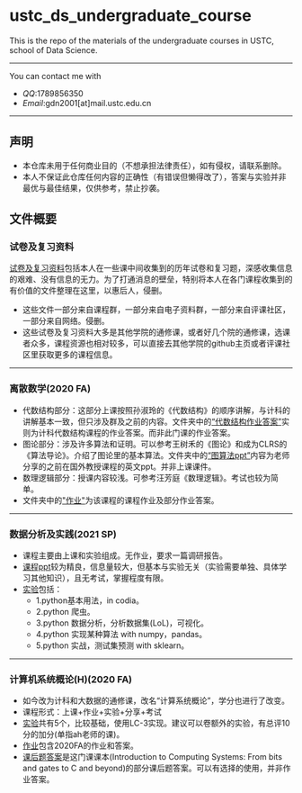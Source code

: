 # ustc_ds_undergraduate_course
This is the repo of the materials of the undergraduate courses in USTC, school of Data Science.

----
You can contact me with
- *QQ*:1789856350 
- *Email*:gdn2001[at]mail.ustc.edu.cn

----


## 声明

- 本仓库未用于任何商业目的（不想承担法律责任），如有侵权，请联系删除。
- 本人不保证此仓库任何内容的正确性（有错误但懒得改了），答案与实验并非最优与最佳结果，仅供参考，禁止抄袭。


## 文件概要
### 试卷及复习资料

[试卷及复习资料](./试卷及复习资料)包括本人在一些课中间收集到的历年试卷和复习题，深感收集信息的艰难、没有信息的无力。为了打通消息的壁垒，特别将本人在各门课程收集到的有价值的文件整理在这里，以惠后人，侵删。

- 这些文件一部分来自课程群，一部分来自电子资料群，一部分来自评课社区，一部分来自网络。侵删。
- 这些试卷及复习资料大多是其他学院的通修课，或者好几个院的通修课，选课者众多，课程资源也相对较多，可以直接去其他学院的github主页或者评课社区里获取更多的课程信息。



----

### 离散数学(2020 FA)
- 代数结构部分：这部分上课按照孙淑玲的《代数结构》的顺序讲解，与计科的讲解基本一致，但只涉及群及之前的内容。文件夹中的[“代数结构作业答案”](./离散数学/代数结构作业答案)实则为计科代数结构课程的作业答案。而非此门课的作业答案。
- 图论部分：涉及许多算法和证明。可以参考王树禾的《图论》和成为CLRS的《算法导论》。介绍了图论里的基本算法。文件夹中的[“图算法ppt”](./离散数学/图算法ppt)内容为老师分享的之前在国外教授课程的英文ppt。并非上课课件。
- 数理逻辑部分：授课内容较浅。可参考汪芳庭《数理逻辑》。考试也较为简单。
- 文件夹中的["作业"](./离散数学/作业)为该课程的课程作业及部分作业答案。

----

### 数据分析及实践(2021 SP)
- 课程主要由上课和实验组成。无作业，要求一篇调研报告。
- [课程ppt](./数据分析及实践/课件)较为精良，信息量较大，但基本与实验无关（实验需要单独、具体学习其他知识），且无考试，掌握程度有限。
- [实验](./数据分析及实践/实验)包括：
	- 1.python基本用法，in codia。
	- 2.python 爬虫。
	- 3.python 数据分析，分析数据集(LoL)，可视化。
	- 4.python 实现某种算法 with numpy，pandas。
	- 5.python 实战，测试集预测 with sklearn。


----

### 计算机系统概论(H)(2020 FA)

- 如今改为计科和大数据的通修课，改名“计算系统概论”，学分也进行了改变。
- 课程形式：上课+作业+实验+分享+考试
- [实验](./计算机系统概论/lab)共有5个，比较基础，使用LC-3实现。建议可以卷额外的实验，有总评10分的加分(单指ah老师的课)。
- [作业](./计算机系统概论/作业)包含2020FA的作业和答案。
- [课后题答案](./计算机系统概论/课后题答案)是这门课课本(Introduction to Computing Systems: From bits and gates to C and beyond)的部分课后题答案。可以有选择的使用，并非作业答案。
